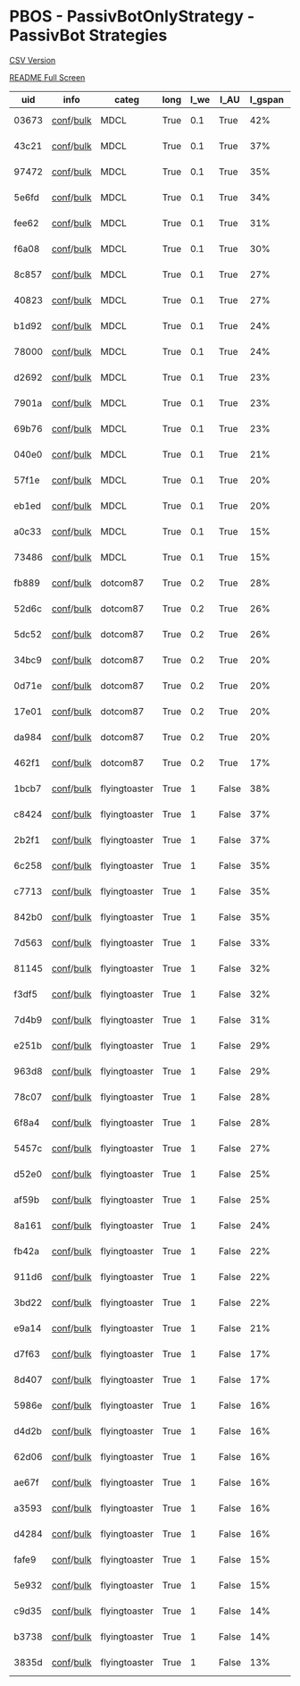 # PBOS - PassivBotOnlyStrategy - PassivBot Strategies

[CSV Version](https://github.com/tedyptedto/pbos/blob/main/strategy_list.csv)

[README Full Screen](https://github.com/tedyptedto/pbos/blob/main/README.md)

| uid   | info                                                                                                                                                                                                                                                                                    | categ         | long   |   l_we | l_AU   | l_gspan   | l_TP          | short   |   s_we | s_AU   | s_gspan   | s_TP          |   bt_balance | bt_coin   |   bt_days | l_bt_gain   | l_bt_bkrupt   | s_bt_gain   | s_bt_bkrupt   |
|-------|-----------------------------------------------------------------------------------------------------------------------------------------------------------------------------------------------------------------------------------------------------------------------------------------|---------------|--------|--------|--------|-----------|---------------|---------|--------|--------|-----------|---------------|--------------|-----------|-----------|-------------|---------------|-------------|---------------|
| 03673 | [conf](https://github.com/tedyptedto/pbos/blob/main//MDCL/ATOMUSDT_0.1/config.json#03673)/[bulk](https://github.com/tedyptedto/pbos/blob/main//MDCL/ATOMUSDT_0.1/bulk_optimisation.hjson#03673)                                                                                         | MDCL          | True   |    0.1 | True   | 42%       | 0.5% /0.16%/  | True    |    0.1 | True   | 32%       | 0.47% /0.09%/ |        10000 | ATOMUSDT  |       885 | 41.79%      | 100.0%        | 13.79%      | 100.0%        |
| 43c21 | [conf](https://github.com/tedyptedto/pbos/blob/main//MDCL/FTMUSDT_0.2.1/config.json#43c21)/[bulk](https://github.com/tedyptedto/pbos/blob/main//MDCL/FTMUSDT_0.2.1/bulk_optimisation.hjson#43c21)                                                                                       | MDCL          | True   |    0.1 | True   | 37%       | 0.3% /0.2%/   | True    |    0.1 | True   | 24%       | 0.28% /0.16%/ |        12000 | FTMUSDT   |       663 | 12.41%      | 100.0%        | 8.515%      | 100.0%        |
| 97472 | [conf](https://github.com/tedyptedto/pbos/blob/main//MDCL/ADAUSDT_0.1/config.json#97472)/[bulk](https://github.com/tedyptedto/pbos/blob/main//MDCL/ADAUSDT_0.1/bulk_optimisation.hjson#97472)                                                                                           | MDCL          | True   |    0.1 | True   | 35%       | 0.49% /0.2%/  | True    |    0.1 | True   | 47%       | 0.5% /0.19%/  |        10000 | ADAUSDT   |       892 | 42.18%      | 100.0%        | 6.594%      | 100.0%        |
| 5e6fd | [conf](https://github.com/tedyptedto/pbos/blob/main//MDCL/SOLUSDT_0.2.1/config.json#5e6fd)/[bulk](https://github.com/tedyptedto/pbos/blob/main//MDCL/SOLUSDT_0.2.1/bulk_optimisation.hjson#5e6fd)                                                                                       | MDCL          | True   |    0.1 | True   | 34%       | 0.3% /0.2%/   | True    |    0.1 | True   | 49%       | 0.29% /0.2%/  |        10000 | SOLUSDT   |       673 | 24.71%      | 100.0%        | 11.16%      | 53.48%        |
| fee62 | [conf](https://github.com/tedyptedto/pbos/blob/main//MDCL/SANDUSDT_0.2.1/config.json#fee62)/[bulk](https://github.com/tedyptedto/pbos/blob/main//MDCL/SANDUSDT_0.2.1/bulk_optimisation.hjson#fee62)                                                                                     | MDCL          | True   |    0.1 | True   | 31%       | 0.28% /0.2%/  | True    |    0.1 | True   | 34%       | 0.29% /0.17%/ |        10000 | SANDUSDT  |       540 | 23.55%      | 100.0%        | 12.19%      | 100.0%        |
| f6a08 | [conf](https://github.com/tedyptedto/pbos/blob/main//MDCL/SOLUSDT_0.1/config.json#f6a08)/[bulk](https://github.com/tedyptedto/pbos/blob/main//MDCL/SOLUSDT_0.1/bulk_optimisation.hjson#f6a08)                                                                                           | MDCL          | True   |    0.1 | True   | 30%       | 0.29% /0.19%/ | True    |    0.1 | True   | 57%       | 0.29% /0.2%/  |        10000 | SOLUSDT   |       665 | 25.94%      | 100.0%        | 8.237%      | 100.0%        |
| 8c857 | [conf](https://github.com/tedyptedto/pbos/blob/main//MDCL/VETUSDT_0.2.1/config.json#8c857)/[bulk](https://github.com/tedyptedto/pbos/blob/main//MDCL/VETUSDT_0.2.1/bulk_optimisation.hjson#8c857)                                                                                       | MDCL          | True   |    0.1 | True   | 27%       | 0.29% /0.18%/ | True    |    0.1 | True   | 23%       | 0.3% /0%/     |        10000 | VETUSDT   |       886 | 20.07%      | 100.0%        | 19.7%       | 100.0%        |
| 40823 | [conf](https://github.com/tedyptedto/pbos/blob/main//MDCL/AVAXUSDT_0.1/config.json#40823)/[bulk](https://github.com/tedyptedto/pbos/blob/main//MDCL/AVAXUSDT_0.1/bulk_optimisation.hjson#40823)                                                                                         | MDCL          | True   |    0.1 | True   | 27%       | 0.28% /0.19%/ | True    |    0.1 | True   | 44%       | 0.29% /0.2%/  |        10000 | AVAXUSDT  |       656 | 25.04%      | 100.0%        | 10.19%      | 100.0%        |
| b1d92 | [conf](https://github.com/tedyptedto/pbos/blob/main//MDCL/MATICUSDT_0.2.1/config.json#b1d92)/[bulk](https://github.com/tedyptedto/pbos/blob/main//MDCL/MATICUSDT_0.2.1/bulk_optimisation.hjson#b1d92)                                                                                   | MDCL          | True   |    0.1 | True   | 24%       | 0.28% /0.2%/  | True    |    0.1 | True   | 24%       | 0.3% /0.19%/  |        10000 | MATICUSDT |       635 | 25.53%      | 100.0%        | 12.81%      | 100.0%        |
| 78000 | [conf](https://github.com/tedyptedto/pbos/blob/main//MDCL/MATICUSDT_0.2/config.json#78000)/[bulk](https://github.com/tedyptedto/pbos/blob/main//MDCL/MATICUSDT_0.2/bulk_optimisation.hjson#78000)                                                                                       | MDCL          | True   |    0.1 | True   | 24%       | 0.3% /0.18%/  | True    |    0.1 | True   | 46%       | 0.28% /0.19%/ |        12000 | MATICUSDT |       635 | 26.13%      | 100.0%        | 6.614%      | 100.0%        |
| d2692 | [conf](https://github.com/tedyptedto/pbos/blob/main//MDCL/MANAUSDT_0.2.1/config.json#d2692)/[bulk](https://github.com/tedyptedto/pbos/blob/main//MDCL/MANAUSDT_0.2.1/bulk_optimisation.hjson#d2692)                                                                                     | MDCL          | True   |    0.1 | True   | 23%       | 0.29% /0.15%/ | True    |    0.1 | True   | 20%       | 0.28% /0.19%/ |        10000 | MANAUSDT  |       491 | 14.34%      | 100.0%        | 13.06%      | 100.0%        |
| 7901a | [conf](https://github.com/tedyptedto/pbos/blob/main//MDCL/LINKUSDT_0.2.1/config.json#7901a)/[bulk](https://github.com/tedyptedto/pbos/blob/main//MDCL/LINKUSDT_0.2.1/bulk_optimisation.hjson#7901a)                                                                                     | MDCL          | True   |    0.1 | True   | 23%       | 0.3% /0.18%/  | True    |    0.1 | True   | 24%       | 0.29% /0.2%/  |        12000 | LINKUSDT  |       914 | 20.36%      | 100.0%        | 12.0%       | 100.0%        |
| 69b76 | [conf](https://github.com/tedyptedto/pbos/blob/main//MDCL/ATOMUSDT_0.2.1/config.json#69b76)/[bulk](https://github.com/tedyptedto/pbos/blob/main//MDCL/ATOMUSDT_0.2.1/bulk_optimisation.hjson#69b76)                                                                                     | MDCL          | True   |    0.1 | True   | 23%       | 0.28% /0.18%/ | True    |    0.1 | True   | 26%       | 0.28% /0.19%/ |        12000 | ATOMUSDT  |       893 | 18.94%      | 100.0%        | 16.92%      | 100.0%        |
| 040e0 | [conf](https://github.com/tedyptedto/pbos/blob/main//MDCL/ADAUSDT_0.2.1/config.json#040e0)/[bulk](https://github.com/tedyptedto/pbos/blob/main//MDCL/ADAUSDT_0.2.1/bulk_optimisation.hjson#040e0)                                                                                       | MDCL          | True   |    0.1 | True   | 21%       | 0.29% /0.19%/ | True    |    0.1 | True   | 29%       | 0.28% /0.2%/  |        12000 | ADAUSDT   |       900 | 36.34%      | 100.0%        | 9.838%      | 100.0%        |
| 57f1e | [conf](https://github.com/tedyptedto/pbos/blob/main//MDCL/DOTUSDT_0.2.1/config.json#57f1e)/[bulk](https://github.com/tedyptedto/pbos/blob/main//MDCL/DOTUSDT_0.2.1/bulk_optimisation.hjson#57f1e)                                                                                       | MDCL          | True   |    0.1 | True   | 20%       | 0.3% /0.19%/  | True    |    0.1 | True   | 24%       | 0.29% /0.15%/ |        12000 | DOTUSDT   |       696 | 18.8%       | 100.0%        | 12.6%       | 100.0%        |
| eb1ed | [conf](https://github.com/tedyptedto/pbos/blob/main//MDCL/AVAXUSDT_0.2.1/config.json#eb1ed)/[bulk](https://github.com/tedyptedto/pbos/blob/main//MDCL/AVAXUSDT_0.2.1/bulk_optimisation.hjson#eb1ed)                                                                                     | MDCL          | True   |    0.1 | True   | 20%       | 0.29% /0.15%/ | True    |    0.1 | True   | 53%       | 0.29% /0.2%/  |        12000 | AVAXUSDT  |       664 | 25.43%      | 100.0%        | 8.837%      | 100.0%        |
| a0c33 | [conf](https://github.com/tedyptedto/pbos/blob/main//MDCL/MATICUSDT_0.1/config.json#a0c33)/[bulk](https://github.com/tedyptedto/pbos/blob/main//MDCL/MATICUSDT_0.1/bulk_optimisation.hjson#a0c33)                                                                                       | MDCL          | True   |    0.1 | True   | 15%       | 0.44% /0.19%/ | True    |    0.1 | True   | 52%       | 0.49% /0.18%/ |        10000 | MATICUSDT |       627 | 26.45%      | 100.0%        | 7.073%      | 100.0%        |
| 73486 | [conf](https://github.com/tedyptedto/pbos/blob/main//MDCL/DOTUSDT_0.1/config.json#73486)/[bulk](https://github.com/tedyptedto/pbos/blob/main//MDCL/DOTUSDT_0.1/bulk_optimisation.hjson#73486)                                                                                           | MDCL          | True   |    0.1 | True   | 15%       | 0.29% /0.2%/  | True    |    0.1 | True   | 29%       | 0.27% /0.2%/  |        10000 | DOTUSDT   |       688 | 18.99%      | 100.0%        | 11.43%      | 100.0%        |
| fb889 | [conf](https://github.com/tedyptedto/pbos/blob/main//dotcom87/dotcom87_scalp_neat_0_2/CHZUSDT_20220726210400_ec831/config.json#fb889)/[bulk](https://github.com/tedyptedto/pbos/blob/main//dotcom87/dotcom87_scalp_neat_0_2/CHZUSDT_20220726210400_ec831/bulk_optimisation.hjson#fb889) | dotcom87      | True   |    0.2 | True   | 28%       | 0.3% /0.2%/   | True    |    0.1 | True   | 27%       | 0.3% /0.2%/   |          825 | CHZUSDT   |       548 | 48.75%      | 100.0%        | 12.73%      | 100.0%        |
| 52d6c | [conf](https://github.com/tedyptedto/pbos/blob/main//dotcom87/dotcom87_scalp_neat_0_1/CRVUSDT_20220725154729_35c4c/config.json#52d6c)/[bulk](https://github.com/tedyptedto/pbos/blob/main//dotcom87/dotcom87_scalp_neat_0_1/CRVUSDT_20220725154729_35c4c/bulk_optimisation.hjson#52d6c) | dotcom87      | True   |    0.2 | True   | 26%       | 0.2% /0.25%/  | True    |    0.1 | True   | 34%       | 0.2% /0.3%/   |          825 | CRVUSDT   |       690 | 18.87%      | 100.0%        | 17.54%      | 100.0%        |
| 5dc52 | [conf](https://github.com/tedyptedto/pbos/blob/main//dotcom87/dotcom87_scalp_neat_0_2/CRVUSDT_20220726210400_ec831/config.json#5dc52)/[bulk](https://github.com/tedyptedto/pbos/blob/main//dotcom87/dotcom87_scalp_neat_0_2/CRVUSDT_20220726210400_ec831/bulk_optimisation.hjson#5dc52) | dotcom87      | True   |    0.2 | True   | 26%       | 0.21% /0.2%/  | True    |    0.1 | True   | 28%       | 0.3% /0.2%/   |          825 | CRVUSDT   |       690 | 19.66%      | 100.0%        | 17.38%      | 100.0%        |
| 34bc9 | [conf](https://github.com/tedyptedto/pbos/blob/main//dotcom87/dotcom87_scalp_neat_0_1/GRTUSDT_20220725154729_35c4c/config.json#34bc9)/[bulk](https://github.com/tedyptedto/pbos/blob/main//dotcom87/dotcom87_scalp_neat_0_1/GRTUSDT_20220725154729_35c4c/bulk_optimisation.hjson#34bc9) | dotcom87      | True   |    0.2 | True   | 20%       | 0.2% /0.18%/  | True    |    0.1 | True   | 20%       | 0.2% /0.22%/  |          825 | GRTUSDT   |       581 | 47.1%       | 100.0%        | 22.79%      | 100.0%        |
| 0d71e | [conf](https://github.com/tedyptedto/pbos/blob/main//dotcom87/dotcom87_scalp_neat_0_1/CHRUSDT_20220728060537_06eab/config.json#0d71e)/[bulk](https://github.com/tedyptedto/pbos/blob/main//dotcom87/dotcom87_scalp_neat_0_1/CHRUSDT_20220728060537_06eab/bulk_optimisation.hjson#0d71e) | dotcom87      | True   |    0.2 | True   | 20%       | 0.2% /0.29%/  | True    |    0.1 | True   | 31%       | 0.2% /0.3%/   |          825 | CHRUSDT   |       498 | 34.8%       | 100.0%        | 14.01%      | 100.0%        |
| 17e01 | [conf](https://github.com/tedyptedto/pbos/blob/main//dotcom87/dotcom87_scalp_neat_0_1/ONEUSDT_20220728060537_06eab/config.json#17e01)/[bulk](https://github.com/tedyptedto/pbos/blob/main//dotcom87/dotcom87_scalp_neat_0_1/ONEUSDT_20220728060537_06eab/bulk_optimisation.hjson#17e01) | dotcom87      | True   |    0.2 | True   | 20%       | 0.2% /0.21%/  | True    |    0.1 | True   | 29%       | 0.2% /0.25%/  |          825 | ONEUSDT   |       492 | 25.16%      | 100.0%        | 11.7%       | 100.0%        |
| da984 | [conf](https://github.com/tedyptedto/pbos/blob/main//dotcom87/dotcom87_scalp_neat_0_2/GRTUSDT_20220726210400_ec831/config.json#da984)/[bulk](https://github.com/tedyptedto/pbos/blob/main//dotcom87/dotcom87_scalp_neat_0_2/GRTUSDT_20220726210400_ec831/bulk_optimisation.hjson#da984) | dotcom87      | True   |    0.2 | True   | 20%       | 0.3% /0.19%/  | True    |    0.1 | True   | 20%       | 0.29% /0.14%/ |          825 | GRTUSDT   |       581 | 39.46%      | 100.0%        | 22.05%      | 100.0%        |
| 462f1 | [conf](https://github.com/tedyptedto/pbos/blob/main//dotcom87/dotcom87_scalp_neat_0_1/CHZUSDT_20220725154729_35c4c/config.json#462f1)/[bulk](https://github.com/tedyptedto/pbos/blob/main//dotcom87/dotcom87_scalp_neat_0_1/CHZUSDT_20220725154729_35c4c/bulk_optimisation.hjson#462f1) | dotcom87      | True   |    0.2 | True   | 17%       | 0.2% /0.29%/  | True    |    0.1 | True   | 27%       | 0.2% /0.21%/  |          825 | CHZUSDT   |       548 | 56.5%       | 100.0%        | 14.92%      | 100.0%        |
| 1bcb7 | [conf](https://github.com/tedyptedto/pbos/blob/main//flyingtoaster/1.5/SANDUSDT_20220723093109_e541e/config.json#1bcb7)/[bulk](https://github.com/tedyptedto/pbos/blob/main//flyingtoaster/1.5/SANDUSDT_20220723093109_e541e/bulk_opt.hjson#1bcb7)                                      | flyingtoaster | True   |    1   | False  | 38%       | 0.2% /2.86%/  | True    |    0.1 | False  | 36%       | 0.96% /0.79%/ |         1500 | SANDUSDT  |       543 | 869.1%      | 99.95%        | 13.07%      | 100.0%        |
| c8424 | [conf](https://github.com/tedyptedto/pbos/blob/main//flyingtoaster/1.7/MANAUSDT_20220726144831_522de/config.json#c8424)/[bulk](https://github.com/tedyptedto/pbos/blob/main//flyingtoaster/1.7/MANAUSDT_20220726144831_522de/bulk_opt.hjson#c8424)                                      | flyingtoaster | True   |    1   | False  | 37%       | 0.2% /2.25%/  | True    |    0.1 | False  | 15%       | 0.96% /0.32%/ |         1500 | MANAUSDT  |       496 | 415.0%      | 99.97%        | 25.53%      | 100.0%        |
| 2b2f1 | [conf](https://github.com/tedyptedto/pbos/blob/main//flyingtoaster/1.7/LINKUSDT_20220726144831_522de/config.json#2b2f1)/[bulk](https://github.com/tedyptedto/pbos/blob/main//flyingtoaster/1.7/LINKUSDT_20220726144831_522de/bulk_opt.hjson#2b2f1)                                      | flyingtoaster | True   |    1   | False  | 37%       | 0.2% /1.55%/  | True    |    0.1 | False  | 40%       | 0.8% /2.14%/  |         1500 | LINKUSDT  |       919 | 247.4%      | 99.92%        | 13.21%      | 100.0%        |
| 6c258 | [conf](https://github.com/tedyptedto/pbos/blob/main//flyingtoaster/1.7/ENJUSDT_20220726144831_522de/config.json#6c258)/[bulk](https://github.com/tedyptedto/pbos/blob/main//flyingtoaster/1.7/ENJUSDT_20220726144831_522de/bulk_opt.hjson#6c258)                                        | flyingtoaster | True   |    1   | False  | 35%       | 0.2% /2.14%/  | True    |    0.1 | False  | 24%       | 0.79% /1.87%/ |         1500 | ENJUSDT   |       663 | 727.9%      | 99.99%        | 18.73%      | 100.0%        |
| c7713 | [conf](https://github.com/tedyptedto/pbos/blob/main//flyingtoaster/1.7/XLMUSDT_20220726144831_522de/config.json#c7713)/[bulk](https://github.com/tedyptedto/pbos/blob/main//flyingtoaster/1.7/XLMUSDT_20220726144831_522de/bulk_opt.hjson#c7713)                                        | flyingtoaster | True   |    1   | False  | 35%       | 0.2% /1.99%/  | True    |    0.1 | False  | 33%       | 0.98% /1.29%/ |         1500 | XLMUSDT   |       916 | 535.8%      | 99.99%        | 18.42%      | 100.0%        |
| 842b0 | [conf](https://github.com/tedyptedto/pbos/blob/main//flyingtoaster/1.5/ENJUSDT_20220723093109_e541e/config.json#842b0)/[bulk](https://github.com/tedyptedto/pbos/blob/main//flyingtoaster/1.5/ENJUSDT_20220723093109_e541e/bulk_opt.hjson#842b0)                                        | flyingtoaster | True   |    1   | False  | 35%       | 0.2% /2.14%/  | True    |    0.1 | False  | 25%       | 0.54% /1.68%/ |         1500 | ENJUSDT   |       661 | 700.8%      | 99.99%        | 19.16%      | 100.0%        |
| 7d563 | [conf](https://github.com/tedyptedto/pbos/blob/main//flyingtoaster/1.7/SANDUSDT_20220726063439_d6df6/config.json#7d563)/[bulk](https://github.com/tedyptedto/pbos/blob/main//flyingtoaster/1.7/SANDUSDT_20220726063439_d6df6/bulk_opt.hjson#7d563)                                      | flyingtoaster | True   |    1   | False  | 33%       | 0.2% /1.64%/  | True    |    0.1 | False  | 33%       | 0.87% /1.66%/ |         1500 | SANDUSDT  |       545 | 310.8%      | 99.5%         | 13.53%      | 100.0%        |
| 81145 | [conf](https://github.com/tedyptedto/pbos/blob/main//flyingtoaster/1.5/XLMUSDT_20220723093109_e541e/config.json#81145)/[bulk](https://github.com/tedyptedto/pbos/blob/main//flyingtoaster/1.5/XLMUSDT_20220723093109_e541e/bulk_opt.hjson#81145)                                        | flyingtoaster | True   |    1   | False  | 32%       | 0.2% /1.8%/   | True    |    0.1 | False  | 36%       | 0.48% /0.67%/ |         1500 | XLMUSDT   |       914 | 439.0%      | 100.0%        | 13.2%       | 100.0%        |
| f3df5 | [conf](https://github.com/tedyptedto/pbos/blob/main//flyingtoaster/1.5/DOTUSDT_20220723093109_e541e/config.json#f3df5)/[bulk](https://github.com/tedyptedto/pbos/blob/main//flyingtoaster/1.5/DOTUSDT_20220723093109_e541e/bulk_opt.hjson#f3df5)                                        | flyingtoaster | True   |    1   | False  | 32%       | 0.2% /1.96%/  | True    |    0.1 | False  | 12%       | 0.4% /0.87%/  |         1500 | DOTUSDT   |       699 | 349.5%      | 99.92%        | 12.36%      | 12.69%        |
| 7d4b9 | [conf](https://github.com/tedyptedto/pbos/blob/main//flyingtoaster/1.5/ETCUSDT_20220723093109_e541e/config.json#7d4b9)/[bulk](https://github.com/tedyptedto/pbos/blob/main//flyingtoaster/1.5/ETCUSDT_20220723093109_e541e/bulk_opt.hjson#7d4b9)                                        | flyingtoaster | True   |    1   | False  | 31%       | 0.2% /1.01%/  | True    |    0.1 | False  | 36%       | 0.75% /0.13%/ |         1500 | ETCUSDT   |       918 | 564.8%      | 99.88%        | 11.36%      | 100.0%        |
| e251b | [conf](https://github.com/tedyptedto/pbos/blob/main//flyingtoaster/1.7/ETCUSDT_20220726144831_522de/config.json#e251b)/[bulk](https://github.com/tedyptedto/pbos/blob/main//flyingtoaster/1.7/ETCUSDT_20220726144831_522de/bulk_opt.hjson#e251b)                                        | flyingtoaster | True   |    1   | False  | 29%       | 0.2% /1.61%/  | True    |    0.1 | False  | 39%       | 0.85% /0.54%/ |         1500 | ETCUSDT   |       920 | 773.2%      | 99.85%        | 15.95%      | 100.0%        |
| 963d8 | [conf](https://github.com/tedyptedto/pbos/blob/main//flyingtoaster/1.5/MATICUSDT_20220723093109_e541e/config.json#963d8)/[bulk](https://github.com/tedyptedto/pbos/blob/main//flyingtoaster/1.5/MATICUSDT_20220723093109_e541e/bulk_opt.hjson#963d8)                                    | flyingtoaster | True   |    1   | False  | 29%       | 0.2% /2.97%/  | True    |    0.1 | False  | 46%       | 0.74% /2.66%/ |         1500 | MATICUSDT |       638 | 1009.0%     | 99.89%        | 14.58%      | 100.0%        |
| 78c07 | [conf](https://github.com/tedyptedto/pbos/blob/main//flyingtoaster/1.7/ADAUSDT_20220726144831_522de/config.json#78c07)/[bulk](https://github.com/tedyptedto/pbos/blob/main//flyingtoaster/1.7/ADAUSDT_20220726144831_522de/bulk_opt.hjson#78c07)                                        | flyingtoaster | True   |    1   | False  | 28%       | 0.2% /1.38%/  | True    |    0.1 | False  | 25%       | 0.9% /0.3%/   |         1500 | ADAUSDT   |       905 | 407.3%      | 99.96%        | 12.37%      | 100.0%        |
| 6f8a4 | [conf](https://github.com/tedyptedto/pbos/blob/main//flyingtoaster/1.5/ADAUSDT_20220723093109_e541e/config.json#6f8a4)/[bulk](https://github.com/tedyptedto/pbos/blob/main//flyingtoaster/1.5/ADAUSDT_20220723093109_e541e/bulk_opt.hjson#6f8a4)                                        | flyingtoaster | True   |    1   | False  | 28%       | 0.2% /1.56%/  | True    |    0.1 | False  | 23%       | 0.98% /0%/    |         1500 | ADAUSDT   |       903 | 552.5%      | 99.88%        | 11.11%      | 100.0%        |
| 5457c | [conf](https://github.com/tedyptedto/pbos/blob/main//flyingtoaster/1.5/SOLUSDT_20220723093109_e541e/config.json#5457c)/[bulk](https://github.com/tedyptedto/pbos/blob/main//flyingtoaster/1.5/SOLUSDT_20220723093109_e541e/bulk_opt.hjson#5457c)                                        | flyingtoaster | True   |    1   | False  | 27%       | 0.2% /2.15%/  | True    |    0.1 | False  | 57%       | 0.83% /2.95%/ |         1500 | SOLUSDT   |       676 | 535.5%      | 99.49%        | 10.3%       | 100.0%        |
| d52e0 | [conf](https://github.com/tedyptedto/pbos/blob/main//flyingtoaster/1.7/XRPUSDT_20220726144831_522de/config.json#d52e0)/[bulk](https://github.com/tedyptedto/pbos/blob/main//flyingtoaster/1.7/XRPUSDT_20220726144831_522de/bulk_opt.hjson#d52e0)                                        | flyingtoaster | True   |    1   | False  | 25%       | 0.2% /2.2%/   | True    |    0.1 | False  | 27%       | 0.93% /1.95%/ |         1500 | XRPUSDT   |       930 | 935.9%      | 99.97%        | 20.56%      | 100.0%        |
| af59b | [conf](https://github.com/tedyptedto/pbos/blob/main//flyingtoaster/1.5/XRPUSDT_20220723093109_e541e/config.json#af59b)/[bulk](https://github.com/tedyptedto/pbos/blob/main//flyingtoaster/1.5/XRPUSDT_20220723093109_e541e/bulk_opt.hjson#af59b)                                        | flyingtoaster | True   |    1   | False  | 25%       | 0.2% /2.16%/  | True    |    0.1 | False  | 24%       | 0.4% /2.77%/  |         1500 | XRPUSDT   |       928 | 1303.0%     | 99.97%        | 23.34%      | 100.0%        |
| 8a161 | [conf](https://github.com/tedyptedto/pbos/blob/main//flyingtoaster/1.7/MATICUSDT_20220726144831_522de/config.json#8a161)/[bulk](https://github.com/tedyptedto/pbos/blob/main//flyingtoaster/1.7/MATICUSDT_20220726144831_522de/bulk_opt.hjson#8a161)                                    | flyingtoaster | True   |    1   | False  | 24%       | 0.2% /2.03%/  | True    |    0.1 | False  | 49%       | 0.82% /2.48%/ |         1500 | MATICUSDT |       640 | 1666.0%     | 99.89%        | 12.82%      | 100.0%        |
| fb42a | [conf](https://github.com/tedyptedto/pbos/blob/main//flyingtoaster/1.7/DYDXUSDT_20220726144831_522de/config.json#fb42a)/[bulk](https://github.com/tedyptedto/pbos/blob/main//flyingtoaster/1.7/DYDXUSDT_20220726144831_522de/bulk_opt.hjson#fb42a)                                      | flyingtoaster | True   |    1   | False  | 22%       | 0.2% /2.34%/  | True    |    0.1 | False  | 2%        | 0.91% /2.1%/  |         1500 | DYDXUSDT  |       317 | 165.4%      | 99.84%        | 40.76%      | 100.0%        |
| 911d6 | [conf](https://github.com/tedyptedto/pbos/blob/main//flyingtoaster/1.5/DYDXUSDT_20220723093109_e541e/config.json#911d6)/[bulk](https://github.com/tedyptedto/pbos/blob/main//flyingtoaster/1.5/DYDXUSDT_20220723093109_e541e/bulk_opt.hjson#911d6)                                      | flyingtoaster | True   |    1   | False  | 22%       | 0.2% /1.78%/  | True    |    0.1 | False  | 12%       | 0.9% /2.56%/  |         1500 | DYDXUSDT  |       315 | 195.2%      | 99.92%        | 38.93%      | 100.0%        |
| 3bd22 | [conf](https://github.com/tedyptedto/pbos/blob/main//flyingtoaster/1.5/EOSUSDT_20220723093109_e541e/config.json#3bd22)/[bulk](https://github.com/tedyptedto/pbos/blob/main//flyingtoaster/1.5/EOSUSDT_20220723093109_e541e/bulk_opt.hjson#3bd22)                                        | flyingtoaster | True   |    1   | False  | 22%       | 0.2% /1.75%/  | True    |    0.1 | False  | 14%       | 0.98% /2.95%/ |         1500 | EOSUSDT   |       926 | 498.2%      | 99.89%        | 33.59%      | 100.0%        |
| e9a14 | [conf](https://github.com/tedyptedto/pbos/blob/main//flyingtoaster/1.7/EOSUSDT_20220726144831_522de/config.json#e9a14)/[bulk](https://github.com/tedyptedto/pbos/blob/main//flyingtoaster/1.7/EOSUSDT_20220726144831_522de/bulk_opt.hjson#e9a14)                                        | flyingtoaster | True   |    1   | False  | 21%       | 0.2% /2.2%/   | True    |    0.1 | False  | 18%       | 0.97% /0.88%/ |         1500 | EOSUSDT   |       928 | 418.5%      | 99.91%        | 22.26%      | 100.0%        |
| d7f63 | [conf](https://github.com/tedyptedto/pbos/blob/main//flyingtoaster/1.7/XMRUSDT_20220726144831_522de/config.json#d7f63)/[bulk](https://github.com/tedyptedto/pbos/blob/main//flyingtoaster/1.7/XMRUSDT_20220726144831_522de/bulk_opt.hjson#d7f63)                                        | flyingtoaster | True   |    1   | False  | 17%       | 0.2% /0.65%/  | True    |    0.1 | False  | 24%       | 0.83% /0.65%/ |         1500 | XMRUSDT   |       902 | 341.7%      | 99.77%        | 21.07%      | 100.0%        |
| 8d407 | [conf](https://github.com/tedyptedto/pbos/blob/main//flyingtoaster/1.5/GMTUSDT_20220723093109_e541e/config.json#8d407)/[bulk](https://github.com/tedyptedto/pbos/blob/main//flyingtoaster/1.5/GMTUSDT_20220723093109_e541e/bulk_opt.hjson#8d407)                                        | flyingtoaster | True   |    1   | False  | 17%       | 0.2% /0.32%/  | True    |    0.1 | False  | 26%       | 0.45% /0.37%/ |         1500 | GMTUSDT   |       129 | 176.4%      | 99.85%        | 11.96%      | 100.0%        |
| 5986e | [conf](https://github.com/tedyptedto/pbos/blob/main//flyingtoaster/1.7/NEARUSDT_20220726144831_522de/config.json#5986e)/[bulk](https://github.com/tedyptedto/pbos/blob/main//flyingtoaster/1.7/NEARUSDT_20220726144831_522de/bulk_opt.hjson#5986e)                                      | flyingtoaster | True   |    1   | False  | 16%       | 0.2% /0.43%/  | True    |    0.1 | False  | 36%       | 0.96% /2.97%/ |         1500 | NEARUSDT  |       647 | 717.6%      | 99.63%        | 18.54%      | 100.0%        |
| d4d2b | [conf](https://github.com/tedyptedto/pbos/blob/main//flyingtoaster/1.7/GMTUSDT_20220726144831_522de/config.json#d4d2b)/[bulk](https://github.com/tedyptedto/pbos/blob/main//flyingtoaster/1.7/GMTUSDT_20220726144831_522de/bulk_opt.hjson#d4d2b)                                        | flyingtoaster | True   |    1   | False  | 16%       | 0.2% /0.98%/  | True    |    0.1 | False  | 2%        | 0.78% /0%/    |         1500 | GMTUSDT   |       131 | 181.1%      | 99.57%        | 10.08%      | 62.25%        |
| 62d06 | [conf](https://github.com/tedyptedto/pbos/blob/main//flyingtoaster/1.7/EGLDUSDT_20220726144831_522de/config.json#62d06)/[bulk](https://github.com/tedyptedto/pbos/blob/main//flyingtoaster/1.7/EGLDUSDT_20220726144831_522de/bulk_opt.hjson#62d06)                                      | flyingtoaster | True   |    1   | False  | 16%       | 0.2% /0.4%/   | True    |    0.1 | False  | 36%       | 0.3% /0%/     |         1500 | EGLDUSDT  |       678 | 605.9%      | 99.8%         | 9.073%      | 100.0%        |
| ae67f | [conf](https://github.com/tedyptedto/pbos/blob/main//flyingtoaster/1.7/SOLUSDT_20220726144831_522de/config.json#ae67f)/[bulk](https://github.com/tedyptedto/pbos/blob/main//flyingtoaster/1.7/SOLUSDT_20220726144831_522de/bulk_opt.hjson#ae67f)                                        | flyingtoaster | True   |    1   | False  | 16%       | 0.2% /1.39%/  | True    |    0.1 | False  | 45%       | 0.82% /2.65%/ |         1500 | SOLUSDT   |       678 | 1672.0%     | 99.85%        | 12.78%      | 62.85%        |
| a3593 | [conf](https://github.com/tedyptedto/pbos/blob/main//flyingtoaster/1.5/XMRUSDT_20220723093109_e541e/config.json#a3593)/[bulk](https://github.com/tedyptedto/pbos/blob/main//flyingtoaster/1.5/XMRUSDT_20220723093109_e541e/bulk_opt.hjson#a3593)                                        | flyingtoaster | True   |    1   | False  | 16%       | 0.2% /0.47%/  | True    |    0.1 | False  | 18%       | 0.28% /1.78%/ |         1500 | XMRUSDT   |       900 | 621.5%      | 99.89%        | 19.61%      | 100.0%        |
| d4284 | [conf](https://github.com/tedyptedto/pbos/blob/main//flyingtoaster/1.5/LINKUSDT_20220723093109_e541e/config.json#d4284)/[bulk](https://github.com/tedyptedto/pbos/blob/main//flyingtoaster/1.5/LINKUSDT_20220723093109_e541e/bulk_opt.hjson#d4284)                                      | flyingtoaster | True   |    1   | False  | 16%       | 0.2% /0.37%/  | True    |    0.1 | False  | 24%       | 0.53% /1.56%/ |         1500 | LINKUSDT  |       917 | 612.8%      | 99.86%        | 18.44%      | 100.0%        |
| fafe9 | [conf](https://github.com/tedyptedto/pbos/blob/main//flyingtoaster/1.5/HNTUSDT_20220723093109_e541e/config.json#fafe9)/[bulk](https://github.com/tedyptedto/pbos/blob/main//flyingtoaster/1.5/HNTUSDT_20220723093109_e541e/bulk_opt.hjson#fafe9)                                        | flyingtoaster | True   |    1   | False  | 15%       | 0.2% /1.93%/  | True    |    0.1 | False  | 56%       | 0.87% /2.94%/ |         1500 | HNTUSDT   |       662 | 3559.0%     | 99.34%        | 14.36%      | 100.0%        |
| 5e932 | [conf](https://github.com/tedyptedto/pbos/blob/main//flyingtoaster/1.5/NEARUSDT_20220723093109_e541e/config.json#5e932)/[bulk](https://github.com/tedyptedto/pbos/blob/main//flyingtoaster/1.5/NEARUSDT_20220723093109_e541e/bulk_opt.hjson#5e932)                                      | flyingtoaster | True   |    1   | False  | 15%       | 0.2% /1.22%/  | True    |    0.1 | False  | 34%       | 0.97% /2.73%/ |         1500 | NEARUSDT  |       645 | 1669.0%     | 99.91%        | 17.05%      | 100.0%        |
| c9d35 | [conf](https://github.com/tedyptedto/pbos/blob/main//flyingtoaster/1.7/HNTUSDT_20220726144831_522de/config.json#c9d35)/[bulk](https://github.com/tedyptedto/pbos/blob/main//flyingtoaster/1.7/HNTUSDT_20220726144831_522de/bulk_opt.hjson#c9d35)                                        | flyingtoaster | True   |    1   | False  | 14%       | 0.2% /0.82%/  | True    |    0.1 | False  | 57%       | 0.9% /2.96%/  |         1500 | HNTUSDT   |       664 | 6334.0%     | 99.87%        | 17.76%      | 100.0%        |
| b3738 | [conf](https://github.com/tedyptedto/pbos/blob/main//flyingtoaster/1.5/MANAUSDT_20220723093109_e541e/config.json#b3738)/[bulk](https://github.com/tedyptedto/pbos/blob/main//flyingtoaster/1.5/MANAUSDT_20220723093109_e541e/bulk_opt.hjson#b3738)                                      | flyingtoaster | True   |    1   | False  | 14%       | 0.2% /0.27%/  | True    |    0.1 | False  | 33%       | 0.98% /1.8%/  |         1500 | MANAUSDT  |       494 | 300.5%      | 99.93%        | 22.32%      | 61.38%        |
| 3835d | [conf](https://github.com/tedyptedto/pbos/blob/main//flyingtoaster/1.7/DOTUSDT_20220726063439_d6df6/config.json#3835d)/[bulk](https://github.com/tedyptedto/pbos/blob/main//flyingtoaster/1.7/DOTUSDT_20220726063439_d6df6/bulk_opt.hjson#3835d)                                        | flyingtoaster | True   |    1   | False  | 13%       | 0.2% /0.15%/  | True    |    0.1 | False  | 3%        | 0.68% /0.4%/  |         1500 | DOTUSDT   |       700 | 780.2%      | 99.87%        | 12.56%      | 6.932%        |